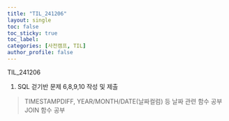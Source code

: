 ```yaml
---
title: "TIL_241206"
layout: single
toc: false
toc_sticky: true
toc_label: 
categories: [사전캠프, TIL]
author_profile: false
---
```


TIL_241206

1. SQL 걷기반 문제 6,8,9,10 작성 및 제출
> TIMESTAMPDIFF, YEAR/MONTH/DATE(날짜컬럼) 등 날짜 관련 함수 공부
> JOIN 함수 공부